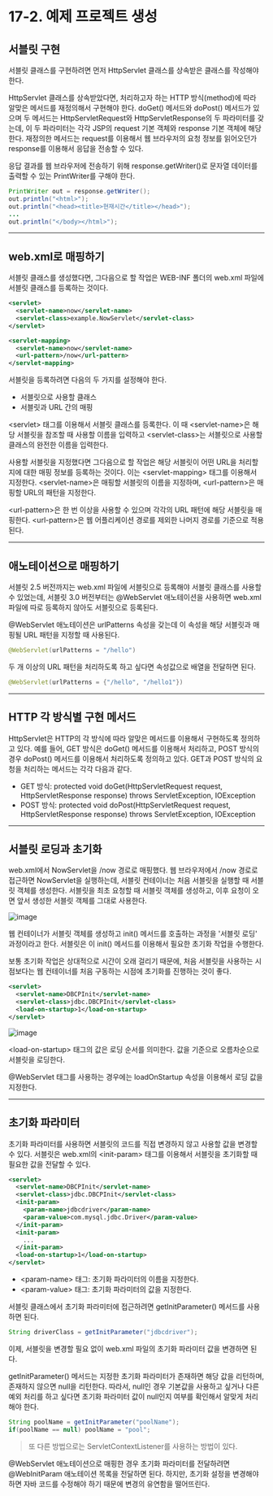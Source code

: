 # 17-2. 예제 프로젝트 생성
## 서블릿 구현
서블릿 클래스를 구현하려면 먼저 HttpServlet 클래스를 상속받은 클래스를 작성해야 한다.

HttpServlet 클래스를 상속받았다면, 처리하고자 하는 HTTP 방식(method)에 따라 알맞은 메서드를 재정의해서 구현해야 한다.
doGet() 메서드와 doPost() 메서드가 있으며 두 메서드는 HttpServletRequest와 HttpServletResponse의 두 파라미터를 갖는데, 
이 두 파라미터는 각각 JSP의 request 기본 객체와 response 기본 객체에 해당한다.
재정의한 메서드는 request를 이용해서 웹 브라우저의 요청 정보를 읽어오던가 response를 이용해서 응답을 전송할 수 있다.

응답 결과를 웹 브라우저에 전송하기 위해 response.getWriter()로 문자열 데이터를 출력할 수 있는 PrintWriter를 구해야 한다.
```java
PrintWriter out = response.getWriter();
out.println("<html>");
out.println("<head><title>현재시간</title></head>");
...
out.println("</body></html>");
```
***
## web.xml로 매핑하기
서블릿 클래스를 생성했다면, 그다음으로 할 작업은 WEB-INF 폴더의 web.xml 파일에 서블릿 클래스를 등록하는 것이다.
```xml
<servlet>
  <servlet-name>now</servlet-name>
  <servlet-class>example.NowServlet</servlet-class>
</servlet>

<servlet-mapping>
  <servlet-name>now</servlet-name>
  <url-pattern>/now</url-pattern>
</servlet-mapping>
```
서블릿을 등록하려면 다음의 두 가지를 설정해야 한다.
- 서블릿으로 사용할 클래스
- 서블릿과 URL 간의 매핑

\<servlet> 태그를 이용해서 서블릿 클래스를 등록한다.
이 때 \<servlet-name>은 해당 서블릿을 참조할 때 사용할 이름을 입력하고
\<servlet-class>는 서블릿으로 사용할 클래스의 완전한 이름을 입력한다.

사용할 서블릿을 지정했다면 그다음으로 할 작업은 해당 서블릿이 어떤 URL을 처리할지에 대한 매핑 정보를 등록하는 것이다.
이는 \<servlet-mapping> 태그를 이용해서 지정한다.
\<servlet-name>은 매핑할 서블릿의 이름을 지정하며, \<url-pattern>은 매핑할 URL의 패턴을 지정한다.

\<url-pattern>은 한 번 이상을 사용할 수 있으며 각각의 URL 패턴에 해당 서블릿을 매핑한다.
\<url-pattern>은 웹 어플리케이션 경로를 제외한 나머지 경로를 기준으로 적용된다.
***
## 애노테이션으로 매핑하기
서블릿 2.5 버전까지는 web.xml 파일에 서블릿으로 등록해야 서블릿 클래스를 사용할 수 있었는데, 
서블릿 3.0 버전부터는 @WebServlet 애노테이션을 사용하면 web.xml 파일에 따로 등록하지 않아도 서블릿으로 등록된다.

@WebServlet 애노테이션은 urlPatterns 속성을 갖는데 이 속성을 해당 서블릿과 매핑될 URL 패턴을 지정할 때 사용된다.
```java
@WebServlet(urlPatterns = "/hello")
```
두 개 이상의 URL 패턴을 처리하도록 하고 싶다면 속성값으로 배열을 전달하면 된다.
```java
@WebServlet(urlPatterns = {"/hello", "/hello1"})
```
***
## HTTP 각 방식별 구현 메서드
HttpServlet은 HTTP의 각 방식에 따라 알맞은 메서드를 이용해서 구현하도록 정의하고 있다. 
예를 들어, GET 방식은 doGet() 메서드를 이용해서 처리하고, POST 방식의 경우 doPost() 메서드를 이용해서 처리하도록 정의하고 있다.
GET과 POST 방식의 요청을 처리하는 메서드는 각각 다음과 같다.
- GET 방식: protected void doGet(HttpServletRequest request, HttpServletResponse response) throws ServletException, IOException
- POST 방식: protected void doPost(HttpServletRequest request, HttpServletResponse response) throws ServletException, IOException
***
## 서블릿 로딩과 초기화
web.xml에서 NowServlet을 /now 경로로 매핑했다.
웹 브라우저에서 /now 경로로 접근하면 NowServlet을 실행하는데, 서블릿 컨테이너는 처음 서블릿을 실행할 때 서블릿 객체를 생성한다.
서블릿을 최초 요청할 때 서블릿 객체를 생성하고, 이후 요청이 오면 앞서 생성한 서블릿 객체를 그대로 사용한다.

![image](https://github.com/GYUNGAEEEE/JSP/assets/158580466/f3d0458f-d443-48a1-b3e5-15005438fcbb)

웹 컨테이너가 서블릿 객체를 생성하고 init() 메서드를 호출하는 과정을 '서블릿 로딩' 과정이라고 한다.
서블릿은 이 init() 메서드를 이용해서 필요한 초기화 작업을 수행한다.

보통 초기화 작업은 상대적으로 시간이 오래 걸리기 때문에, 처음 서블릿을 사용하는 시점보다는 웹 컨테이너를 처음 구동하는 시점에 초기화를 진행하는 것이 좋다. 
```xml
<servlet>
  <servlet-name>DBCPInit</servlet-name>
  <servlet-class>jdbc.DBCPInit</servlet-class>
  <load-on-startup>1</load-on-startup>
</servlet>
```
![image](https://github.com/GYUNGAEEEE/JSP/assets/158580466/0d44f292-bf11-47be-8e10-8ede4fb22370)

\<load-on-startup> 태그의 값은 로딩 순서를 의미한다. 값을 기준으로 오름차순으로 서블릿을 로딩한다.

@WebServlet 태그를 사용하는 경우에는 loadOnStartup 속성을 이용해서 로딩 값을 지정한다.
***
## 초기화 파라미터
초기화 파라미터를 사용하면 서블릿의 코드를 직접 변경하지 않고 사용할 값을 변경할 수 있다.
서블릿은 web.xml의 \<init-param> 태그를 이용해서 서블릿을 초기화할 때 필요한 값을 전달할 수 있다.
```xml
<servlet>
  <servlet-name>DBCPInit</servlet-name>
  <servlet-class>jdbc.DBCPInit</servlet-class>
  <init-param>
    <param-name>jdbcdriver</param-name>
    <param-value>com.mysql.jdbc.Driver</param-value>
  </init-param>
  <init-param>
    ...
  </init-param>
  <load-on-startup>1</load-on-startup>
</servlet>
```
- \<param-name> 태그: 초기화 파라미터의 이름을 지정한다.
- \<param-value> 태그: 초기화 파라미터의 값을 지정한다.

서블릿 클래스에서 초기화 파라미터에 접근하려면 getInitParameter() 메서드를 사용하면 된다.
```java
String driverClass = getInitParameter("jdbcdriver");
```
이제, 서블릿을 변경할 필요 없이 web.xml 파일의 초기화 파라미터 값을 변경하면 된다.

getInitParameter() 메서드는 지정한 초기화 파라미터가 존재하면 해당 값을 리턴하며, 존재하지 않으면 null을 리턴한다. 
따라서, null인 경우 기본값을 사용하고 싶거나 다른 예외 처리를 하고 싶다면 초기화 파라미터 값이 null인지 여부를 확인해서 알맞게 처리해야 한다.
```java
String poolName = getInitParameter("poolName");
if(poolName == null) poolName = "pool";
```
> 또 다른 방법으로는 ServletContextListener를 사용하는 방법이 있다.

@WebServlet 애노테이션으로 매핑한 경우 초기화 파라미터를 전달하려면 @WebInitParam 애노테이션 목록을 전달하면 된다.
하지만, 초기화 설정을 변경해야하면 자바 코드를 수정해야 하기 때문에 변경의 유연함을 떨어뜨린다.

